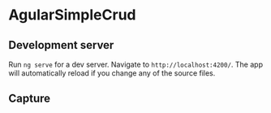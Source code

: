 # AgularSimpleCrud

## Development server

Run `ng serve` for a dev server. Navigate to `http://localhost:4200/`. The app will automatically reload if you change any of the source files.

## Capture
